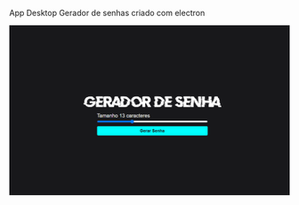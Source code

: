App Desktop Gerador de senhas criado com electron

<img class="logo projeto" src="./assets/logo projeto.png" alt="logo projeto"/>




